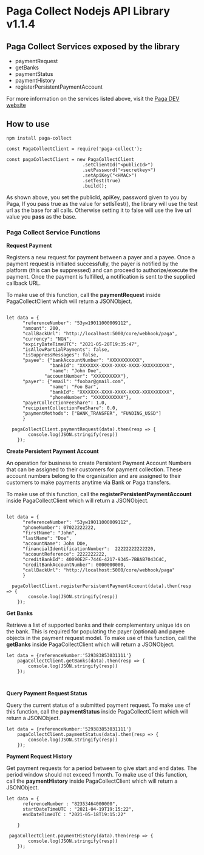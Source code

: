 # Paga Collect Nodejs API Library v1.1.4

## Paga Collect Services exposed by the library

- paymentRequest
- getBanks
- paymentStatus
- paymentHistory
- registerPersistentPaymentAccount

For more information on the services listed above, visit the [Paga DEV website](https://mypaga.readme.io/docs/node-library-2)

## How to use

`npm install paga-collect`

```
const PagaCollectClient = require('paga-collect');

const pagaCollectClient = new PagaCollectClient
                            .setClientId("<publicId>")
                            .setPassword("<secretkey>")
                            .setApiKey("<HMAC>")
                            .setTest(true)
                            .build();
```

As shown above, you set the publicId, apiKey, password given to you by Paga, If you pass true as the value for setIsTest(), the library will use the test url as the base for all calls. Otherwise setting it to false will use the live url value you **pass** as the base.

### Paga Collect Service Functions

**Request Payment**

Registers a new request for payment between a payer and a payee. Once a payment request is initiated successfully, the payer is notified by the platform (this can be suppressed) and can proceed to authorize/execute the payment. Once the payment is fulfilled, a notification is sent to the supplied callback URL.

To make use of this function, call the **paymentRequest** inside PagaCollectClient which will return a JSONObject.

```

let data = {
      "referenceNumber": "53yw19011000009112",
      "amount": 200,
      "callBackUrl": "http://localhost:5000/core/webhook/paga",
      "currency": "NGN",
      "expiryDateTimeUTC": "2021-05-20T19:35:47",
      "isAllowPartialPayments": false,
      "isSuppressMessages": false,
      "payee": {"bankAccountNumber": "XXXXXXXXXXX",
                "bankId": "XXXXXXX-XXXX-XXXX-XXXX-XXXXXXXXXX",
                "name": "John Doe",
              "accountNumber": "XXXXXXXXXX"},
      "payer": {"email": "foobar@gmail.com",
                "name": "Foo Bar", 
                "bankId": "XXXXXXX-XXXX-XXXX-XXXX-XXXXXXXXXX", 
                "phoneNumber": "XXXXXXXXXXX"},
      "payerCollectionFeeShare": 1.0,
      "recipientCollectionFeeShare": 0.0,
      "paymentMethods": ["BANK_TRANSFER", "FUNDING_USSD"]
      }

  pagaCollectClient.paymentRequest(data).then(resp => {
        console.log(JSON.stringify(resp))
    });
```

**Create Persistent Payment Account**

An operation for business to create Persistent Payment Account Numbers that can be assigned to their customers for payment collection. These account numbers belong to the organization and are assigned to their customers to make payments anytime via Bank or Paga transfers.

To make use of this function, call the ****registerPersistentPaymentAccount**** inside PagaCollectClient which will return a JSONObject.

```

let data = {
      "referenceNumber": "53yw19011000009112",
      "phoneNumber": 07022222222,
      "firstName": "John",
      "lastName": "Doe",
      "accountName": John DOe,
      "financialIdentificationNumber":  22222222222220,
      "accountReference": 2222222222,
      "creditBankId": 40090E2F-7446-4217-9345-7BBAB7043C4C,
      "creditBankAccountNumber": 0000000000,
      "callBackUrl": "http://localhost:5000/core/webhook/paga"
      }

  pagaCollectClient.registerPersistentPaymentAccount(data).then(resp => {
        console.log(JSON.stringify(resp))
    });
```

**Get Banks**

Retrieve a list of supported banks and their complementary unique ids on the bank. This is required for populating the payer (optional) and payee objects in the payment request model.
To make use of this function, call the **getBanks** inside PagaCollectClient which will return a JSONObject.

```
let data = {referenceNumber:'529383853031111'}
    pagaCollectClient.getBanks(data).then(resp => {
        console.log(JSON.stringify(resp))
    });
  
   
```

**Query Payment Request Status**

Query the current status of a submitted payment request.
To make use of this function, call the **paymentStatus** inside PagaCollectClient which will return a JSONObject.

```
let data = {referenceNumber:'529383853031111'}
    pagaCollectClient.paymentStatus(data).then(resp => {
        console.log(JSON.stringify(resp))
    });
```

**Payment Request History**

Get payment requests for a period between to give start and end dates. The period window should not exceed 1 month.
To make use of this function, call the **paymentHistory** inside PagaCollectClient which will return a JSONObject.

```
let data = {
      referenceNumber : "82353464000000",
      startDateTimeUTC : "2021-04-19T19:15:22",
      endDateTimeUTC : "2021-05-18T19:15:22"
  
    }

 pagaCollectClient.paymentHistory(data).then(resp => {
        console.log(JSON.stringify(resp))
    });
```
